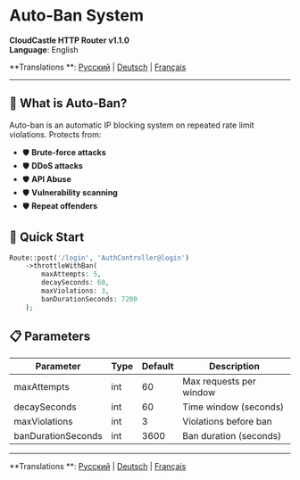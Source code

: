 # Auto-Ban System

**CloudCastle HTTP Router v1.1.0**  
**Language**: English

**Translations
**: [Русский](../../ru/documentation/auto-ban.md) | [Deutsch](../../de/documentation/auto-ban.md) | [Français](../../fr/documentation/auto-ban.md)

---

## 🚫 What is Auto-Ban?

Auto-ban is an automatic IP blocking system on repeated rate limit violations. Protects from:

- 🛡️ **Brute-force attacks**
- 🛡️ **DDoS attacks**
- 🛡️ **API Abuse**
- 🛡️ **Vulnerability scanning**
- 🛡️ **Repeat offenders**

## 🚀 Quick Start

```php
Route::post('/login', 'AuthController@login')
    ->throttleWithBan(
        maxAttempts: 5,
        decaySeconds: 60,
        maxViolations: 3,
        banDurationSeconds: 7200
    );
```

## 📋 Parameters

| Parameter          | Type | Default | Description             |
|--------------------|------|---------|-------------------------|
| maxAttempts        | int  | 60      | Max requests per window |
| decaySeconds       | int  | 60      | Time window (seconds)   |
| maxViolations      | int  | 3       | Violations before ban   |
| banDurationSeconds | int  | 3600    | Ban duration (seconds)  |

---

**Translations
**: [Русский](../../ru/documentation/auto-ban.md) | [Deutsch](../../de/documentation/auto-ban.md) | [Français](../../fr/documentation/auto-ban.md)
